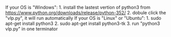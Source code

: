 If your OS is "Windows":
    1. install the lastest vertion of python3 from https://www.python.org/downloads/release/python-352/
    2. dobule click the "vlp.py", it will run automatically
If your OS is "Linux" or "Ubuntu":
    1. sudo apt-get install python3
    2. sudo apt-get install python3-tk
    3. run "python3 vlp.py" in one terminator
